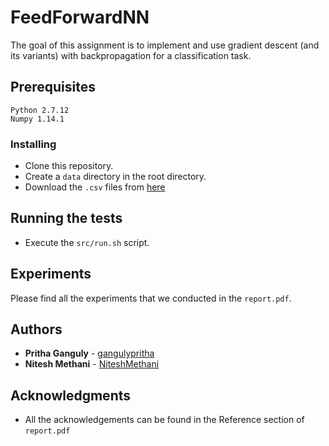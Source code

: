 
# FeedForwardNN

The goal of this assignment is to implement and use gradient descent (and its variants) with backpropagation for a classification task.

## Prerequisites

```
Python 2.7.12
Numpy 1.14.1
```

### Installing
* Clone this repository.
* Create a `data` directory  in the root directory.
* Download the `.csv` files from [here](https://www.kaggle.com/zalando-research/fashionmnist/data)

## Running the tests

* Execute the `src/run.sh` script.

## Experiments
Please find all the experiments that we conducted in the `report.pdf`.

## Authors
* **Pritha Ganguly** - [gangulypritha](https://github.com/gangulypritha)
* **Nitesh Methani** - [NiteshMethani](https://github.com/NiteshMethani)


## Acknowledgments
* All the acknowledgements can be found in the Reference section of `report.pdf`
